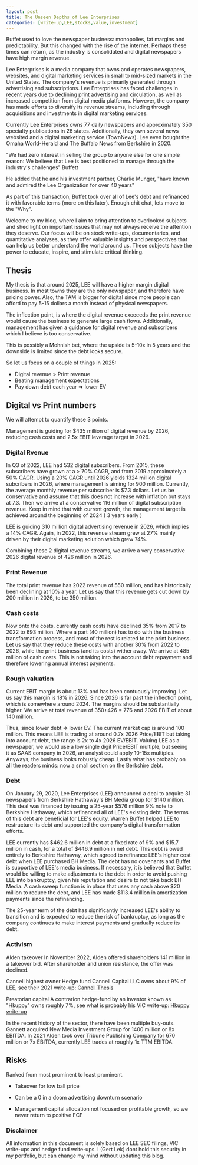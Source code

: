 ```yaml
---
layout: post
title: The Unseen Depths of Lee Enterprises
categories: [write-up,LEE,stocks,value,investment]
---
```


Buffet used to love the newspaper business: monopolies, fat margins and predictability. But this changed with the rise of the internet. Perhaps these times can return, as the industry is consolidated and digital newspapers have high margin revenue.

Lee Enterprises is a media company that owns and operates newspapers, websites, and digital marketing services in small to mid-sized markets in the United States. The company's revenue is primarily generated through advertising and subscriptions. Lee Enterprises has faced challenges in recent years due to declining print advertising and circulation, as well as increased competition from digital media platforms. However, the company has made efforts to diversify its revenue streams, including through acquisitions and investments in digital marketing services.

Currently Lee Enterprises owns 77 daily newspapers and approximately 350 specialty publications in 26 states. Additionally, they own several news websited and a digital marketing service (TownNews). Lee even bought the Omaha World-Herald and The Buffalo News from Berkshire in 2020.

 "We had zero interest in selling the group to anyone else for one simple reason: We believe that Lee is best positioned to manage through the industry's challenges" Buffett

He added that he and his investment partner, Charlie Munger, "have known and admired the Lee Organization for over 40 years" 

As part of this transaction,  Buffet took over all of Lee's debt and refinanced it with favorable terms (more on this later). Enough chit chat, lets move to the "Why".

Welcome to my blog, where I aim to bring attention to overlooked subjects and shed light on important issues that may not always receive the attention they deserve. Our focus will be on stock write-ups, documentaries, and quantitative analyses, as they offer valuable insights and perspectives that can help us better understand the world around us. These subjects have the power to educate, inspire, and stimulate critical thinking.

## Thesis 

My thesis is that around 2025, LEE will have a higher margin digital business. In most towns they are the only newspaper, and therefore have pricing power. Also, the TAM is bigger for digital since more people can afford to pay 5-15 dollars a month instead of physical newspapers.

The inflection point, is where the digital revenue exceeeds the print revenue would cause the business to generate large cash flows. Additionally, management has given a guidance for digital revenue and subscribers which I believe is too conservative. 

This is possibly a Mohnish bet, where the upside is 5-10x in 5 years and the downside is limited since the debt looks secure. 

So let us focus on a couple of things in 2025:

- Digital revenue > Print revenue
- Beating management expectations
- Pay down debt each year => lower EV 

## Digital vs Print numbers

We will attempt to quantify these 3 points.

Management is guiding for $435 million of digital revenue by 2026, reducing cash costs and 2.5x EBIT leverage target in 2026. 

### Digital Rvenue
In Q3 of 2022, LEE had 532 digital subscribers. From 2015, these subscribers have grown at a > 70% CAGR, and from 2019 approximately a 50% CAGR. Using a 20% CAGR until 2026 yields 1324 million digital subcribers in 2026, where management is aiming for 900 million.
Currently, the average monthly revenue per subscriber is $7.3 dollars. Let us be conservative and assume that this does not increase with inflation but stays at 7.3. Then we arrive at a conservative 116 million of digital subscription revenue. Keep in mind that with current growth, the management target is achieved around the beginning of 2024 ( 3 years early )

LEE is guiding 310 million digital advertising revenue in 2026, which implies a 14% CAGR. Again, in 2022, this revenue stream grew at 27% mainly driven by their digital marketing solution which grew 74%. 

Combining these 2 digital revenue streams, we arrive a very conservative 2026 digital revenue of 426 million in 2026.

### Print Revenue
The total print revenue has 2022 revenue of 550 million, and has historically been declining at 10% a year. Let us say that this revenue gets cut down by 200 million in 2026, to be 350 million.

### Cash costs
Now onto the costs, currently cash costs have declined 35% from 2017 to 2022 to 693 million. Where a part (40 million) has to do with the business transformation process, and most of the rest is related to the print business. Let us say that they reduce these costs with another 30% from 2022 to 2026, while the print business (and its costs) wither away. We arrive at 485 million of cash costs. This is not taking into the account debt repayment and therefore lowering annual interest payments. 

### Rough valuation

Current EBIT margin is about 13% and has been contuously improving. Let us say this margin is 18% in 2026. Since 2026 is far past the inflection point, which is somewhere around 2024. The margins should be substantially higher. We arrive at total revenue of 350+426 = 776 and 2026 EBIT of about 140 million.

Thus, since lower debt => lower EV. The current market cap is around 100 million. This means LEE is trading at around 0.7x 2026 Price/EBIT but taking into account debt, the range is 
2x to 4x 2026 EV/EBIT. Valuing LEE as a newspaper, we would use a low single digit Price/EBIT multiple, but seeing it as SAAS company in 2026, an analyst could apply 10-15x multiples. Anyways, the business looks robustly cheap. Lastly what has probably on all the readers minds: now a small section on the Berkshire debt. 


### Debt

On January 29, 2020, Lee Enterprises (LEE) announced a deal to acquire 31 newspapers from Berkshire Hathaway's BH Media group for $140 million. This deal was financed by issuing a 25-year $576 million 9% note to Berkshire Hathaway, which refinanced all of LEE's existing debt. The terms of this debt are beneficial for LEE's equity. Warren Buffet helped LEE to restructure its debt and supported the company's digital transformation efforts.

LEE currently has $462.6 million in debt at a fixed rate of 9% and $15.7 million in cash, for a total of $446.9 million in net debt. This debt is owed entirely to Berkshire Hathaway, which agreed to refinance LEE's higher cost debt when LEE purchased BH Media. The debt has no covenants and Buffet is supportive of LEE's media business. If necessary, it is believed that Buffet would be willing to make adjustments to the debt in order to avoid pushing LEE into bankruptcy, given his reputation and desire to not take back BH Media. A cash sweep function is in place that uses any cash above $20 million to reduce the debt, and LEE has made $113.4 million in amortization payments since the refinancing.

The 25-year term of the debt has significantly increased LEE's ability to transition and is expected to reduce the risk of bankruptcy, as long as the company continues to make interest payments and gradually reduce its debt.

### Activism

Alden takeover
In November 2022, Alden offered shareholders 141 million in a takeover bid. 
After shareholder and union resistance, the offer was declined.

Cannell highest owner 
Hedge fund Cannell Capital LLC owns about 9% of LEE, see their 2021 write-up:
[Cannell Thesis](https://mma.prnewswire.com/media/1607973/LEE_Thesis.pdf?p=pdf)

Preatorian capital
A contrarion hedge-fund by an investor known as "Hkuppy" owns roughly 7%, see what is probably his VIC write-up:
[Hkuppy write-up](https://www.valueinvestorsclub.com/idea/LEE_ENTERPRISES_INC/0261917451)

In the recent history of the sector, there have been multiple buy-outs. 
Gannett acquired New Media Investment Group for 1400 million or 8x EBITDA.
In 2021 Alden took over Tribune Publishing Company for 670 million or 7x EBITDA, currently LEE trades at roughly 1x TTM EBITDA. 


## Risks
Ranked from most prominent to least prominent.

- Takeover for low ball price

- Can be a 0 in a doom advertising downturn scenario

- Management capital allocation not focused on profitable growth, so we never return to positive FCF


### Disclaimer
All information in this document is solely based on LEE SEC filings, VIC write-ups and hedge fund write-ups. I (Gert Lek) dont hold this security in my portfolio, but can change my mind without updating this blog.

